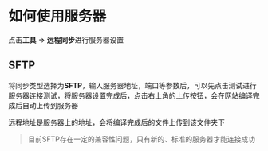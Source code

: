 # 如何使用服务器

点击**工具** => **远程同步**进行服务器设置

## SFTP

将同步类型选择为**SFTP**，输入服务器地址，端口等参数后，可以先点击测试进行服务器连接测试，将服务器设置完成后，点击右上角的上传按钮，会在网站编译完成后自动上传到服务器

远程地址是服务器上的地址，会将编译完成后的文件上传到该文件夹下

> 目前SFTP存在一定的兼容性问题，只有新的、标准的服务器才能连接成功
